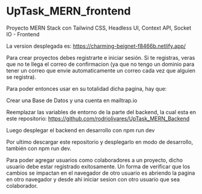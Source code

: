 # UpTask_MERN_frontend
Proyecto MERN Stack con Tailwind CSS, Headless UI, Context API, Socket IO - Frontend

La version desplegada es:
https://charming-beignet-f8466b.netlify.app/

Para crear proyectos debes registrarte e iniciar sesión. 
Si te registras, veras que no te llega el correo de confirmacion (ya que no tengo un dominio para tener un correo que envie automaticamente un correo cada vez que alguien se registra).

Para poder entonces usar en su totalidad dicha pagina, hay que:

Crear una Base de Datos y una cuenta en mailtrap.io

Reemplazar las variables de entorno de la parte del backend, la cual esta en este repositorio:
https://github.com/rodriolivares/UpTask_MERN_Backend

Luego desplegar el backend en desarrollo con npm run dev

Por ultimo descargar este repositorio y desplegarlo en modo de desarrollo, también con npm run dev.

Para poder agregar usuarios como colaboradores a un proyecto, dicho usuario debe estar registrado exitosamente. 
Un forma de verificar que los cambios se impactan en el navegador de otro usuario es abriendo la pagina en otro navegador y desde ahi iniciar sesion con otro usuario que sea colaborador.
